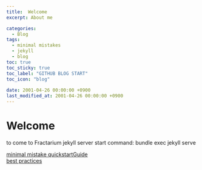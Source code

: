 ```yaml
---
title:  Welcome
excerpt: About me

categories:
  - Blog
tags:
  - minimal mistakes
  - jekyll
  - blog
toc: true
toc_sticky: true
toc_label: "GITHUB BLOG START"
toc_icon: "blog"
 
date: 2001-04-26 00:00:00 +0900
last_modified_at: 2001-04-26 00:00:00 +0900
---
```


# Welcome
to come to Fractarium
jekyll server start command: bundle exec jekyll serve

[minimal mistake quickstartGuide](https://mmistakes.github.io/minimal-mistakes/collection-archive/)  
[best practices](https://github.com/eona1301/eona1301.github.io)